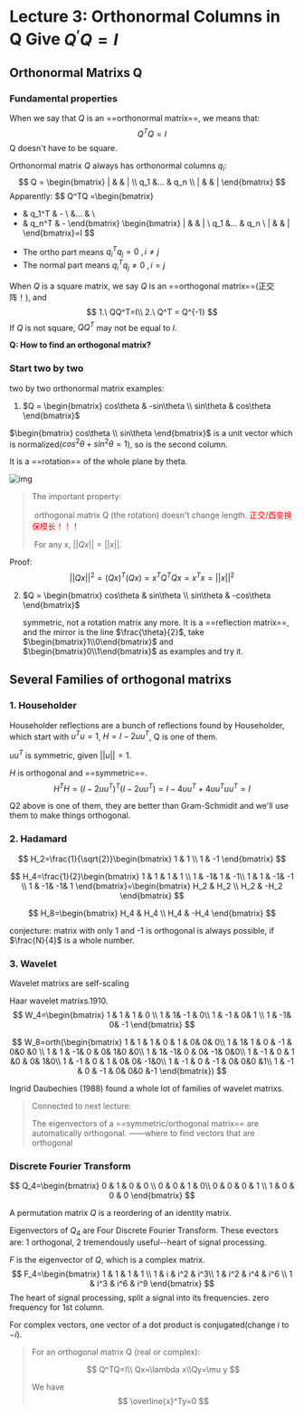 # Lecture 3: Orthonormal Columns in Q Give $Q^{'}Q=I$

## Orthonormal Matrixs Q

### Fundamental properties

When we say that $Q$ is an ==orthonormal matrix==, we means that:
$$
Q^TQ=I
$$
Q doesn't have to be square.

Orthonormal matrix $Q$ always has orthonormal columns $q_i$:
$$
Q = \begin{bmatrix}
| &  & | \\
q_1 &...  & q_n \\
| &  & |
\end{bmatrix}
$$
Apparently:
$$
Q^TQ
=\begin{bmatrix}
- & q_1^T & - \\
 &...  &  \\
- & q_n^T & -
\end{bmatrix}
\begin{bmatrix}
| &  & | \\
q_1 &...  & q_n \\
| &  & |
\end{bmatrix}=I
$$
* The ortho part means $q_i^Tq_j = 0\ ,i\neq j$
* The normal part means $q_i^Tq_j \neq 0\ ,i= j$

When $Q$ is a square matrix,  we say $Q$ is an ==orthogonal matrix==(正交阵！), and
$$
1.\ QQ^T=I\\
2.\ Q^T = Q^{-1}
$$
If $Q$ is not square, $QQ^T$ may not be equal to $I$.

**Q: How to find an orthogonal matrix?**

### Start two by two

two by two orthonormal matrix examples:

1.  $Q = \begin{bmatrix}
   cos\theta & -sin\theta \\
   sin\theta & cos\theta
   \end{bmatrix}$

   $\begin{bmatrix}
   cos\theta \\
   sin\theta 
   \end{bmatrix}$ is a unit vector which is normalized($cos^2\theta+sin^2\theta = 1$), so is the second column.

   It is a ==rotation== of the whole plane by theta.

   ![img](https://images2017.cnblogs.com/blog/47448/201712/47448-20171205160009784-2017209159.png)

   > The important property:
   >
   > ​    orthogonal matrix Q (the rotation) doesn't  change length. <font color='red'>正交/酉变换保模长！！！</font>
   >
   > ​	For any x, $||Qx||=||x||$.

   Proof:
   $$
   ||Qx||^2=(Qx)^T(Qx)=x^TQ^TQx=x^Tx=||x||^2​
   $$
   
2. $Q = \begin{bmatrix}
   cos\theta & sin\theta \\
   sin\theta & -cos\theta
   \end{bmatrix}$

   symmetric, not a rotation matrix any more. It is a ==reflection matrix==, and the mirror is the line $\frac{\theta}{2}$, take $\begin{bmatrix}1\\0\end{bmatrix}$ and $\begin{bmatrix}0\\1\end{bmatrix}$ as examples and try it.


## Several Families of orthogonal matrixs

### 1. Householder

Householder reflections are a bunch of reflections found by Householder, which start with $u^Tu=1$, $H =I-2uu^T$, Q is one of them.

$uu^T$ is symmetric, given $||u||=1$.

$H$ is orthogonal and ==symmetric==. 
$$
H^TH=(I-2uu^T)^T(I-2uu^T)=I-4uu^T+4uu^Tuu^T = I
$$

Q2 above is one of them, they are better than Gram-Schmidit and we'll use them to make things orthogonal.

### 2. Hadamard

$$
H_2=\frac{1}{\sqrt{2}}\begin{bmatrix}
1 & 1 \\
1 & -1
\end{bmatrix}
$$

$$
H_4=\frac{1}{2}\begin{bmatrix}
1 & 1 & 1 & 1 \\
1 & -1& 1 & -1\\
1 & 1 & -1& -1 \\
1 & -1& -1& 1 \end{bmatrix}=\begin{bmatrix}
H_2 & H_2 \\
H_2 & -H_2
\end{bmatrix}
$$

$$
H_8=\begin{bmatrix}
H_4 & H_4 \\
H_4 & -H_4
\end{bmatrix}
$$

conjecture: matrix with only 1 and -1 is orthogonal is always possible, if $\frac{N}{4}$ is a whole number.

### 3. Wavelet

Wavelet matrixs are self-scaling

Haar wavelet matrixs.1910.
$$
W_4=\begin{bmatrix}
1 & 1 & 1 & 0 \\
1 & 1& -1 & 0\\
1 & -1 & 0& 1 \\
1 & -1& 0& -1 \end{bmatrix}
$$

$$
W_8=orth(\begin{bmatrix}
1 & 1 & 1 & 0 & 1 & 0& 0&  0\\
1 & 1& 1 & 0 & -1 & 0&0 &0 \\
1 & 1 & -1& 0 & 0& 1&0 &0\\
1 & 1& -1& 0 & 0& -1& 0&0\\
1 & -1 & 0 & 1 &0 & 0& 1&0\\
1 & -1 & 0 & 1 & 0& 0& -1&0\\
1 & -1 & 0 & -1 & 0& 0&0 &1\\
1 & -1 & 0 & -1 & 0& 0&0 &-1
\end{bmatrix})
$$



Ingrid Daubechies (1988) found a whole lot of families of wavelet matrixs.

> Connected to next lecture:
>
> The eigenvectors of a ==symmetric/orthogonal matrix== are automatically orthogonal. ——where to find vectors that are orthogonal

### Discrete Fourier Transform

$$
Q_4=\begin{bmatrix}
0 & 1 & 0 & 0 \\
0 & 0 & 1 & 0\\
0 & 0 & 0 & 1 \\
1 & 0 & 0 & 0 \end{bmatrix}
$$

A permutation matrix $Q$ is a reordering of an identity matrix.

Eigenvectors of $Q_4$ are Four Discrete Fourier Transform. These evectors are: 1 orthogonal, 2 tremendously useful--heart of signal processing.

$F$ is the eigenvector of $Q$,  which is a complex matrix. 
$$
F_4=\begin{bmatrix}
1 & 1 & 1 & 1 \\
1 & i & i^2 & i^3\\
1 & i^2 & i^4 & i^6 \\
1 & i^3 & i^6 & i^9 \end{bmatrix}
$$
The heart of signal processing, split a signal into its frequencies. zero frequency for 1st column.

For complex vectors, one vector of a dot product is conjugated(change $i$ to $-i$).

> For an orthogonal matrix Q (real or complex):
>
> $$
> Q^TQ=I\\ Qx=\lambda x\\Qy=\mu y
> $$
>
> We have
> $$
> \overline{x}^Ty=0
> $$

